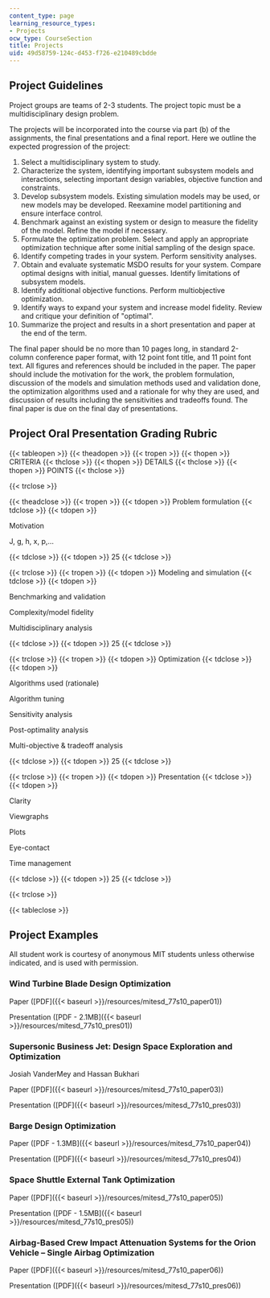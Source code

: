 ```yaml
---
content_type: page
learning_resource_types:
- Projects
ocw_type: CourseSection
title: Projects
uid: 49d58759-124c-d453-f726-e210489cbdde
---
```


Project Guidelines
------------------

Project groups are teams of 2-3 students. The project topic must be a multidisciplinary design problem.

The projects will be incorporated into the course via part (b) of the assignments, the final presentations and a final report. Here we outline the expected progression of the project:

1.  Select a multidisciplinary system to study.
2.  Characterize the system, identifying important subsystem models and interactions, selecting important design variables, objective function and constraints.
3.  Develop subsystem models. Existing simulation models may be used, or new models may be developed. Reexamine model partitioning and ensure interface control.
4.  Benchmark against an existing system or design to measure the fidelity of the model. Refine the model if necessary.
5.  Formulate the optimization problem. Select and apply an appropriate optimization technique after some initial sampling of the design space.
6.  Identify competing trades in your system. Perform sensitivity analyses.
7.  Obtain and evaluate systematic MSDO results for your system. Compare optimal designs with initial, manual guesses. Identify limitations of subsystem models.
8.  Identify additional objective functions. Perform multiobjective optimization.
9.  Identify ways to expand your system and increase model fidelity. Review and critique your definition of "optimal".
10.  Summarize the project and results in a short presentation and paper at the end of the term.

The final paper should be no more than 10 pages long, in standard 2-column conference paper format, with 12 point font title, and 11 point font text. All figures and references should be included in the paper. The paper should include the motivation for the work, the problem formulation, discussion of the models and simulation methods used and validation done, the optimization algorithms used and a rationale for why they are used, and discussion of results including the sensitivities and tradeoffs found. The final paper is due on the final day of presentations.

Project Oral Presentation Grading Rubric
----------------------------------------

{{< tableopen >}}
{{< theadopen >}}
{{< tropen >}}
{{< thopen >}}
CRITERIA
{{< thclose >}}
{{< thopen >}}
DETAILS
{{< thclose >}}
{{< thopen >}}
POINTS
{{< thclose >}}

{{< trclose >}}

{{< theadclose >}}
{{< tropen >}}
{{< tdopen >}}
Problem formulation
{{< tdclose >}}
{{< tdopen >}}


Motivation

J, g, h, x, p,…


{{< tdclose >}}
{{< tdopen >}}
25
{{< tdclose >}}

{{< trclose >}}
{{< tropen >}}
{{< tdopen >}}
Modeling and simulation
{{< tdclose >}}
{{< tdopen >}}


Benchmarking and validation

Complexity/model fidelity

Multidisciplinary analysis


{{< tdclose >}}
{{< tdopen >}}
25
{{< tdclose >}}

{{< trclose >}}
{{< tropen >}}
{{< tdopen >}}
Optimization
{{< tdclose >}}
{{< tdopen >}}


Algorithms used (rationale)

Algorithm tuning

Sensitivity analysis

Post-optimality analysis

Multi-objective & tradeoff analysis


{{< tdclose >}}
{{< tdopen >}}
25
{{< tdclose >}}

{{< trclose >}}
{{< tropen >}}
{{< tdopen >}}
Presentation
{{< tdclose >}}
{{< tdopen >}}


Clarity

Viewgraphs

Plots

Eye-contact

Time management


{{< tdclose >}}
{{< tdopen >}}
25
{{< tdclose >}}

{{< trclose >}}

{{< tableclose >}}

Project Examples
----------------

All student work is courtesy of anonymous MIT students unless otherwise indicated, and is used with permission.

### Wind Turbine Blade Design Optimization

Paper ([PDF]({{< baseurl >}}/resources/mitesd_77s10_paper01))

Presentation ([PDF - 2.1MB]({{< baseurl >}}/resources/mitesd_77s10_pres01))

### Supersonic Business Jet: Design Space Exploration and Optimization

Josiah VanderMey and Hassan Bukhari

Paper ([PDF]({{< baseurl >}}/resources/mitesd_77s10_paper03))

Presentation ([PDF]({{< baseurl >}}/resources/mitesd_77s10_pres03))

### Barge Design Optimization

Paper ([PDF - 1.3MB]({{< baseurl >}}/resources/mitesd_77s10_paper04))

Presentation ([PDF]({{< baseurl >}}/resources/mitesd_77s10_pres04))

### Space Shuttle External Tank Optimization

Paper ([PDF]({{< baseurl >}}/resources/mitesd_77s10_paper05))

Presentation ([PDF - 1.5MB]({{< baseurl >}}/resources/mitesd_77s10_pres05))

  

### Airbag-Based Crew Impact Attenuation Systems for the Orion Vehicle – Single Airbag Optimization

Paper ([PDF]({{< baseurl >}}/resources/mitesd_77s10_paper06))

Presentation ([PDF]({{< baseurl >}}/resources/mitesd_77s10_pres06))